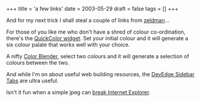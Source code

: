 +++
title = 'a few links'
date = 2003-05-29
draft = false
tags = []
+++

And for my next trick I shall steal a couple of links from [zeldman](http://www.zeldman.com/)...

For those of you like me who don't have a shred of colour co-ordination, there's the 
[QuickColor widget](https://web.archive.org/web/20030602141127/http://kohaistyle.com/scripts/quickcolor/). 
Set your initial colour and it will generate a six 
colour palate that works well with your choice.

A nifty [Color Blender](https://meyerweb.com/eric/tools/color-blend/), 
select two colours and it will generate a selection of colours between the two.

And while I'm on about useful web building resources, the 
[DevEdge Sidebar Tabs](https://web.archive.org/web/20030602211628/http://devedge.netscape.com/toolbox/sidebars/)
are ultra useful.

Isn't it fun when a simple jpeg can 
[break Internet Explorer](https://web.archive.org/web/20030623074645/http://www.photo.net/bboard/q-and-a-fetch-msg?msg_id=003j8d).

